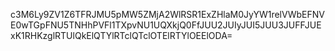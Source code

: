 c3M6Ly9ZV1Z6TFRJMU5pMW5ZMjA2WlRSR1ExZHlaM0JyYW1relVWbEFNVE0wTGpFNU5TNHhPVFl1TXpvNU1UQXkjQ0FfJUU2JUIyJUI5JUU3JUFFJUExK1RHKzglRTUlQkElQTYlRTclQTclOTElRTYlOEElODA=
